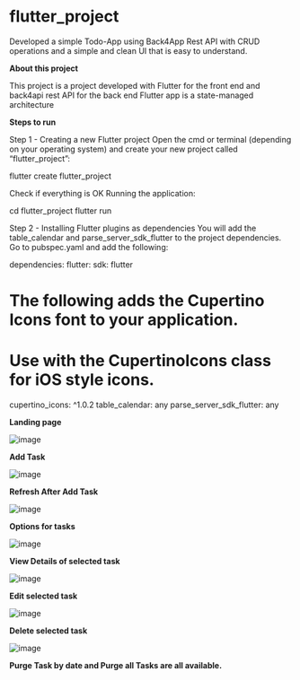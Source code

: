 # flutter_project

Developed a simple Todo-App using Back4App Rest API with CRUD operations and a simple and clean UI that is easy to understand.

**About this project**

This project is a project developed with Flutter for the front end and back4api rest API for the back end
Flutter app is a state-managed architecture

**Steps to run**

Step 1 - Creating a new Flutter project
Open the cmd or terminal (depending on your operating system) and create your new project called “flutter_project”:

flutter create flutter_project

Check if everything is OK Running the application:

cd flutter_project
flutter run

Step 2 - Installing Flutter plugins as dependencies
You will add the table_calendar and parse_server_sdk_flutter to the project dependencies. Go to pubspec.yaml and add the following:

dependencies:
  flutter:
    sdk: flutter

  # The following adds the Cupertino Icons font to your application.
  # Use with the CupertinoIcons class for iOS style icons.
  cupertino_icons: ^1.0.2
  table_calendar: any
  parse_server_sdk_flutter: any

  
**Landing page**

![image](https://github.com/sailaku83/todoApp/assets/126805311/72b325c1-9bfe-4d78-854c-e4be95b0b44d)

**Add Task**

![image](https://github.com/sailaku83/todoApp/assets/126805311/4a6aefbb-d65b-44b9-8faf-fd21aecd4e3e)

**Refresh After Add Task**

![image](https://github.com/sailaku83/todoApp/assets/126805311/7144e6e3-798c-408e-a48b-477d26774d18)

**Options for tasks**

![image](https://github.com/sailaku83/todoApp/assets/126805311/e4db0c72-cf92-4a0d-9a76-5cd7eaf7f164)

**View Details of selected task**

![image](https://github.com/sailaku83/todoApp/assets/126805311/158c8db7-f879-44ea-b49b-a07f649667f3)

**Edit selected task**

![image](https://github.com/sailaku83/todoApp/assets/126805311/21fd7747-d39f-4f79-8dcf-885c760bd32d)

**Delete selected task**

![image](https://github.com/sailaku83/todoApp/assets/126805311/5ac80c9a-6497-4f6e-ba56-06d8e3b6eb4b)

**Purge Task by date and Purge all Tasks are all available.**




